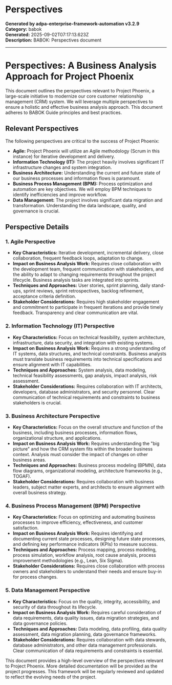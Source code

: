 # Perspectives

**Generated by adpa-enterprise-framework-automation v3.2.9**  
**Category:** babok  
**Generated:** 2025-09-02T07:17:13.623Z  
**Description:** BABOK: Perspectives document

---

# Perspectives:  A Business Analysis Approach for Project Phoenix

This document outlines the perspectives relevant to Project Phoenix, a large-scale initiative to modernize our core customer relationship management (CRM) system.  We will leverage multiple perspectives to ensure a holistic and effective business analysis approach.  This document adheres to BABOK Guide principles and best practices.


## Relevant Perspectives

The following perspectives are critical to the success of Project Phoenix:

* **Agile:**  Project Phoenix will utilize an Agile methodology (Scrum in this instance) for iterative development and delivery.
* **Information Technology (IT):**  The project heavily involves significant IT infrastructure changes and system integration.
* **Business Architecture:**  Understanding the current and future state of our business processes and information flows is paramount.
* **Business Process Management (BPM):**  Process optimization and automation are key objectives.  We will employ BPM techniques to identify inefficiencies and improve workflow.
* **Data Management:** The project involves significant data migration and transformation.  Understanding the data landscape, quality, and governance is crucial.


## Perspective Details

### 1. Agile Perspective

* **Key Characteristics:** Iterative development, incremental delivery, close collaboration, frequent feedback loops, adaptation to change.
* **Impact on Business Analysis Work:** Requires close collaboration with the development team, frequent communication with stakeholders, and the ability to adapt to changing requirements throughout the project lifecycle.  Business analysis tasks are integrated into sprints.
* **Techniques and Approaches:** User stories, sprint planning, daily stand-ups, sprint reviews, sprint retrospectives, backlog refinement, acceptance criteria definition.
* **Stakeholder Considerations:**  Requires high stakeholder engagement and commitment to participate in frequent iterations and provide timely feedback.  Transparency and clear communication are vital.


### 2. Information Technology (IT) Perspective

* **Key Characteristics:** Focus on technical feasibility, system architecture, infrastructure, data security, and integration with existing systems.
* **Impact on Business Analysis Work:** Requires a strong understanding of IT systems, data structures, and technical constraints. Business analysts must translate business requirements into technical specifications and ensure alignment with IT capabilities.
* **Techniques and Approaches:**  System analysis, data modeling, technical feasibility assessments, gap analysis, impact analysis, risk assessment.
* **Stakeholder Considerations:**  Requires collaboration with IT architects, developers, database administrators, and security personnel.  Clear communication of technical requirements and constraints to business stakeholders is crucial.


### 3. Business Architecture Perspective

* **Key Characteristics:**  Focus on the overall structure and function of the business, including business processes, information flows, organizational structure, and applications.
* **Impact on Business Analysis Work:**  Requires understanding the "big picture" and how the CRM system fits within the broader business context.  Analysis must consider the impact of changes on other business areas.
* **Techniques and Approaches:**  Business process modeling (BPMN), data flow diagrams, organizational modeling, architecture frameworks (e.g., TOGAF).
* **Stakeholder Considerations:**  Requires collaboration with business leaders, subject matter experts, and architects to ensure alignment with overall business strategy.


### 4. Business Process Management (BPM) Perspective

* **Key Characteristics:** Focus on optimizing and automating business processes to improve efficiency, effectiveness, and customer satisfaction.
* **Impact on Business Analysis Work:**  Requires identifying and documenting current state processes, designing future state processes, and defining key performance indicators (KPIs) to measure success.
* **Techniques and Approaches:** Process mapping, process modeling, process simulation, workflow analysis, root cause analysis, process improvement methodologies (e.g., Lean, Six Sigma).
* **Stakeholder Considerations:**  Requires close collaboration with process owners and stakeholders to understand their needs and ensure buy-in for process changes.


### 5. Data Management Perspective

* **Key Characteristics:**  Focus on the quality, integrity, accessibility, and security of data throughout its lifecycle.
* **Impact on Business Analysis Work:**  Requires careful consideration of data requirements, data quality issues, data migration strategies, and data governance policies.
* **Techniques and Approaches:** Data modeling, data profiling, data quality assessment, data migration planning, data governance frameworks.
* **Stakeholder Considerations:** Requires collaboration with data stewards, database administrators, and other data management professionals.  Clear communication of data requirements and constraints is essential.


This document provides a high-level overview of the perspectives relevant to Project Phoenix.  More detailed documentation will be provided as the project progresses.  This framework will be regularly reviewed and updated to reflect the evolving needs of the project.
